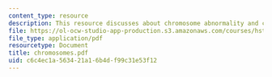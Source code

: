 ```yaml
---
content_type: resource
description: This resource discusses about chromosome abnormality and cytogeneticnomenclature.
file: https://ol-ocw-studio-app-production.s3.amazonaws.com/courses/hst-161-molecular-biology-and-genetics-in-modern-medicine-fall-2007/c6c4ec1a563421a16b4df99c31e53f12_chromosomes.pdf
file_type: application/pdf
resourcetype: Document
title: chromosomes.pdf
uid: c6c4ec1a-5634-21a1-6b4d-f99c31e53f12
---
```

